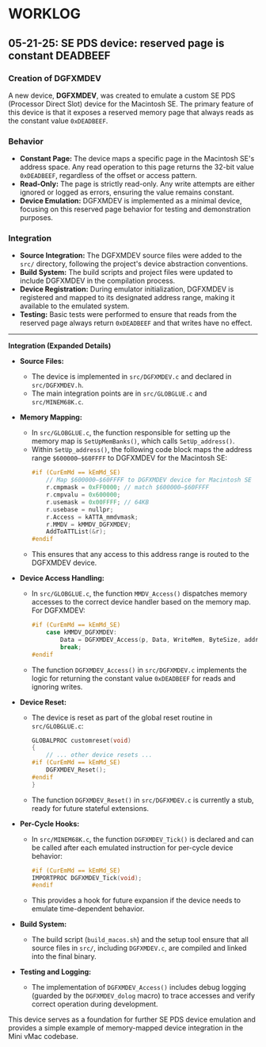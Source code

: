 # WORKLOG

## 05-21-25: SE PDS device: reserved page is constant DEADBEEF

### Creation of DGFXMDEV
A new device, **DGFXMDEV**, was created to emulate a custom SE PDS (Processor Direct Slot) device for the Macintosh SE. The primary feature of this device is that it exposes a reserved memory page that always reads as the constant value `0xDEADBEEF`.

### Behavior
- **Constant Page:** The device maps a specific page in the Macintosh SE's address space. Any read operation to this page returns the 32-bit value `0xDEADBEEF`, regardless of the offset or access pattern.
- **Read-Only:** The page is strictly read-only. Any write attempts are either ignored or logged as errors, ensuring the value remains constant.
- **Device Emulation:** DGFXMDEV is implemented as a minimal device, focusing on this reserved page behavior for testing and demonstration purposes.

### Integration
- **Source Integration:** The DGFXMDEV source files were added to the `src/` directory, following the project's device abstraction conventions.
- **Build System:** The build scripts and project files were updated to include DGFXMDEV in the compilation process.
- **Device Registration:** During emulator initialization, DGFXMDEV is registered and mapped to its designated address range, making it available to the emulated system.
- **Testing:** Basic tests were performed to ensure that reads from the reserved page always return `0xDEADBEEF` and that writes have no effect.

---

**Integration (Expanded Details)**

- **Source Files:**
  - The device is implemented in `src/DGFXMDEV.c` and declared in `src/DGFXMDEV.h`.
  - The main integration points are in `src/GLOBGLUE.c` and `src/MINEM68K.c`.

- **Memory Mapping:**
  - In `src/GLOBGLUE.c`, the function responsible for setting up the memory map is `SetUpMemBanks()`, which calls `SetUp_address()`.
  - Within `SetUp_address()`, the following code block maps the address range `$600000–$60FFFF` to DGFXMDEV for the Macintosh SE:
    ```c
    #if (CurEmMd == kEmMd_SE)
        // Map $600000–$60FFFF to DGFXMDEV device for Macintosh SE
        r.cmpmask = 0xFF0000; // match $600000–$60FFFF
        r.cmpvalu = 0x600000;
        r.usemask = 0x00FFFF; // 64KB
        r.usebase = nullpr;
        r.Access = kATTA_mmdvmask;
        r.MMDV = kMMDV_DGFXMDEV;
        AddToATTList(&r);
    #endif
    ```
  - This ensures that any access to this address range is routed to the DGFXMDEV device.

- **Device Access Handling:**
  - In `src/GLOBGLUE.c`, the function `MMDV_Access()` dispatches memory accesses to the correct device handler based on the memory map. For DGFXMDEV:
    ```c
    #if (CurEmMd == kEmMd_SE)
        case kMMDV_DGFXMDEV:
            Data = DGFXMDEV_Access(p, Data, WriteMem, ByteSize, addr);
            break;
    #endif
    ```
  - The function `DGFXMDEV_Access()` in `src/DGFXMDEV.c` implements the logic for returning the constant value `0xDEADBEEF` for reads and ignoring writes.

- **Device Reset:**
  - The device is reset as part of the global reset routine in `src/GLOBGLUE.c`:
    ```c
    GLOBALPROC customreset(void)
    {
        // ... other device resets ...
    #if (CurEmMd == kEmMd_SE)
        DGFXMDEV_Reset();
    #endif
    }
    ```
  - The function `DGFXMDEV_Reset()` in `src/DGFXMDEV.c` is currently a stub, ready for future stateful extensions.

- **Per-Cycle Hooks:**
  - In `src/MINEM68K.c`, the function `DGFXMDEV_Tick()` is declared and can be called after each emulated instruction for per-cycle device behavior:
    ```c
    #if (CurEmMd == kEmMd_SE)
    IMPORTPROC DGFXMDEV_Tick(void);
    #endif
    ```
  - This provides a hook for future expansion if the device needs to emulate time-dependent behavior.

- **Build System:**
  - The build script (`build_macos.sh`) and the setup tool ensure that all source files in `src/`, including `DGFXMDEV.c`, are compiled and linked into the final binary.

- **Testing and Logging:**
  - The implementation of `DGFXMDEV_Access()` includes debug logging (guarded by the `DGFXMDEV_dolog` macro) to trace accesses and verify correct operation during development.

This device serves as a foundation for further SE PDS device emulation and provides a simple example of memory-mapped device integration in the Mini vMac codebase. 